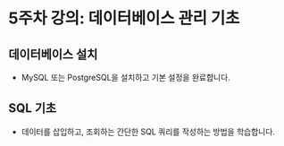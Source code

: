 # 5주차 강의: 데이터베이스 관리 기초

## 데이터베이스 설치
- MySQL 또는 PostgreSQL을 설치하고 기본 설정을 완료합니다.

## SQL 기초
- 데이터를 삽입하고, 조회하는 간단한 SQL 쿼리를 작성하는 방법을 학습합니다.
